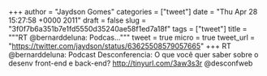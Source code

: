 
+++
author = "Jaydson Gomes"
categories = ["tweet"]
date = "Thu Apr 28 15:27:58 +0000 2011"
draft = false
slug = "3f0f7b6a351b7e1fd5550d35240ae58f1ed7a18f"
tags = ["tweet"]
title = """RT @bernarddeluna: Podcas..."""
tweet = true
micro = true
tweet_url = "https://twitter.com/jaydson/status/63625508579057665"
+++
RT @bernarddeluna: Podcast Desconferencia: O que você quer saber sobre o desenv front-end e back-end? http://tinyurl.com/3aw3s3r @desconfweb
